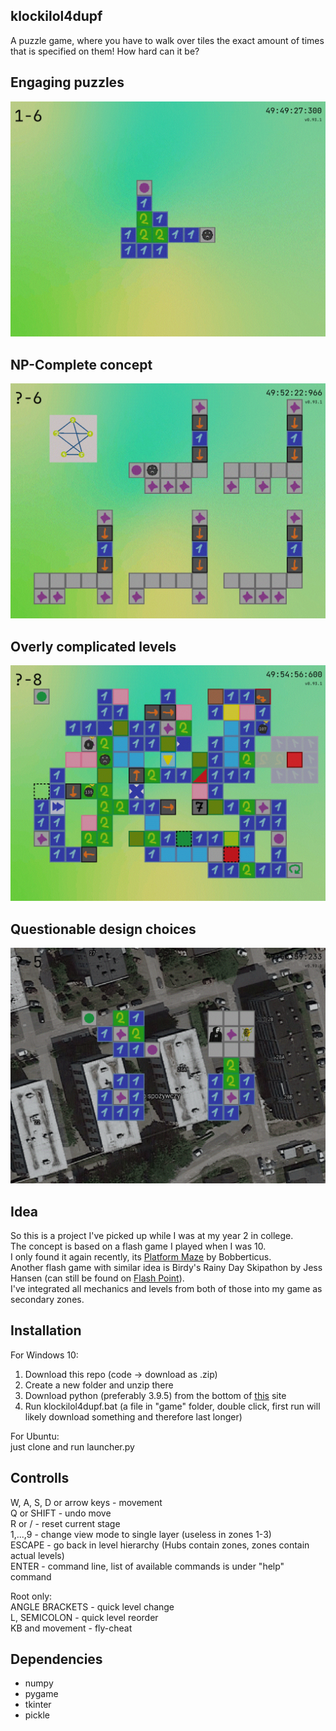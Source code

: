 ## klockilol4dupf

A puzzle game, where you have to walk over tiles the exact amount of times that is specified on them! How hard can it be?

## Engaging puzzles

![ss](game/game_files/sprites/other/screenshot_2.gif "This can be solved in 12 different ways\nOne of them is <<<v<<^>><^><^^")

## NP-Complete concept

![ss](game/game_files/sprites/other/screenshot_3.gif "Hamiltonian Cycle reduces to this and yes, this reduction is in the right direction")

## Overly complicated levels

![ss](game/game_files/sprites/other/screenshot_4.gif "Not even all of the blocks that are implemented")

## Questionable design choices

![ss](game/game_files/sprites/other/screenshot_1.gif "including a narrator who currently speaks only Polish")

## Idea

So this is a project I've picked up while I was at my year 2 in college.  
The concept is based on a flash game I played when I was 10.  
I only found it again recently, its [Platform Maze](https://www.newgrounds.com/portal/view/360130) by Bobberticus.  
Another flash game with similar idea is Birdy's Rainy Day Skipathon by Jess Hansen (can still be found on [Flash Point](https://bluemaxima.org/flashpoint/)).  
I've integrated all mechanics and levels from both of those into my game as secondary zones.

## Installation

For Windows 10:
1) Download this repo (code -> download as .zip)
2) Create a new folder and unzip there
3) Download python (preferably 3.9.5) from the bottom of [this](https://www.python.org/downloads/release/python-395/) site
4) Run klockilol4dupf.bat (a file in "game" folder, double click, first run will likely download something and therefore last longer)

For Ubuntu:  
just clone and run launcher.py

## Controlls
W, A, S, D or arrow keys - movement  
Q or SHIFT - undo move  
R or / - reset current stage  
1,...,9 - change view mode to single layer (useless in zones 1-3)  
ESCAPE - go back in level hierarchy (Hubs contain zones, zones contain actual levels)  
ENTER - command line, list of available commands is under "help" command

Root only:  
ANGLE BRACKETS - quick level change  
L, SEMICOLON - quick level reorder  
KB and movement - fly-cheat  

## Dependencies
* numpy
* pygame
* tkinter
* pickle
